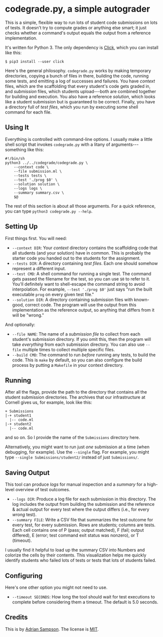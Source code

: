 codegrade.py, a simple autograder
=================================

This is a simple, flexible way to run lots of student code submissions on lots of tests. It doesn't try to compute grades or anything else smart; it just checks whether a command's output equals the output from a reference implementation.

It's written for Python 3. The only dependency is [Click][], which you can install like this:

    $ pip3 install --user click

[click]: http://click.pocoo.org/5/

Here's the general philosophy. `codegrade.py` works by making temporary directories, copying a bunch of files in there, building the code, running some tests, and emitting a log of successes and failures. You have *context* files, which are the scaffolding that every student's code gets graded in, and *submission* files, which students upload---both are combined together for building and execution. You also have a reference *solution*, which looks like a student submission but is guaranteed to be correct. Finally, you have a directory full of *test files*, which you run by executing some shell command for each file.


Using It
--------

Everything is controlled with command-line options. I usually make a little shell script that invokes `codegrade.py` with a litany of arguments---something like this:

    #!/bin/sh
    python3 ../../codegrade/codegrade.py \
        --context code \
        --file submission.ml \
        --tests tests \
        --test './prog $0' \
        --solution solution \
        --logs logs \
        --summary summary.csv \
        $@ 

The rest of this section is about all those arguments. For a quick reference, you can type `python3 codegrade.py --help`.

## Setting Up

First things first. You will need:

* `--context DIR`: Your *context* directory contains the scaffolding code that all students (and your solution) have in common. This is probably the starter code you handed out to the students for the assignment.
* `--tests DIR`: A directory containing *test files*. Each one should somehow represent a different input.
* `--test CMD`: A shell command for running a single test. The command gets passed the filename for the test, so you can use `$0` to refer to it. You'll definitely want to shell-escape the command string to avoid interpolation. For example, `--test './prog $0'` just says "run the built executable `prog` on every given test file."
* `--solution DIR`: A directory containing submission files with known-good, correct code. The program will use the output from this implementation as the reference output, so anything that differs from it will be "wrong."

And optionally:

* `--file NAME`: The name of a *submission file* to collect from each student's submission directory. If you omit this, then the program will take *everything* from each submission directory. You can also use `--file` multiple times to collect multiple specific files.
* `--build CMD`: The command to run *before* running any tests, to build the code. This is `make` by default, so you can also configure the build process by putting a `Makefile` in your context directory.

## Running

After all the flags, provide the path to the directory that contains all the student submission directories. The archives that our infrastructure at Cornell gives us, for example, look like this:

    + Submissions
    |-+ student1
      |-- code.ml
    |-+ student2
      |-- code.ml

and so on. So I provide the name of the `Submissions` directory here.

Alternatively, you might want to run just *one* submission at a time (when debugging, for example). Use the `--single` flag. For example, you might type `--single Submissions/student2/` instead of just `Submissions/`.

## Saving Output

This tool can produce *logs* for manual inspection and a *summary* for a high-level overview of test outcomes.

* `--logs DIR`: Produce a log file for each submission in this directory. The log includes the output from building the submission and the reference & actual output for every test where the output differs (i.e., for every *wrong* test).
* `--summary FILE`: Write a CSV file that summarizes the test outcome for every test, for every submission. Rows are students; columns are tests. Each cell contains one of P (pass; output matched), F (fail; output differed), E (error; test command exit status was nonzero), or T (timeout).

I usually find it helpful to load up the summary CSV into Numbers and colorize the cells by their contents. This visualization helps me quickly identify students who failed lots of tests or tests that lots of students failed.

## Configuring

Here's one other option you might not need to use.

* `--timeout SECONDS`: How long the tool should wait for test executions to complete before considering them a timeout. The default is 5.0 seconds.


Credits
-------

This is by [Adrian Sampson][adrian]. The license is [MIT][].

[adrian]: https://www.cs.cornell.edu/~asampson/
[mit]: https://opensource.org/licenses/MIT
